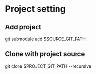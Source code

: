 # Project setting

## Add project
git submodule add $SOURCE_GIT_PATH

## Clone with project source
git clone $PROJECT_GIT_PATH --recursive